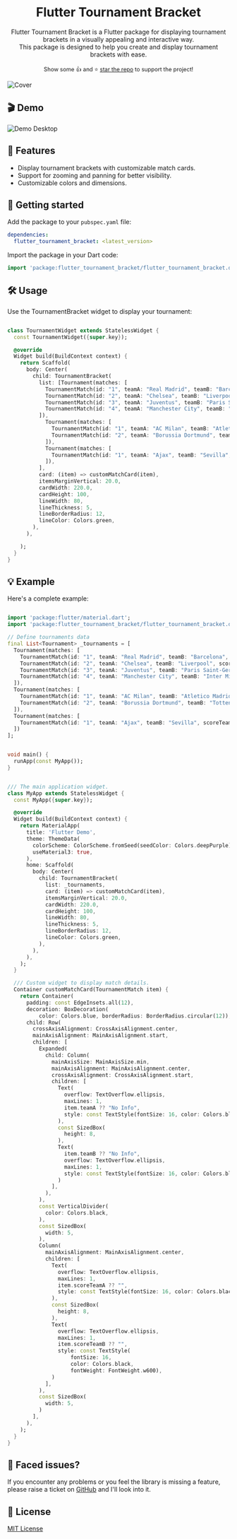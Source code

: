 <h1 align="center">Flutter Tournament Bracket</h1>

<p align=center>
    Flutter Tournament Bracket is a Flutter package for displaying tournament brackets in a visually appealing and
interactive way.
    <br>
  This package is designed to help you create and display tournament brackets with ease.
    <br>
    <br>
   <span style="font-size: 0.9em"> Show some 👍 and ⭐ <a href="https://github.com/Farid023/flutter_tournament_bracket">star the repo</a> to support the project! </span>
</p>

![Cover](https://github.com/Farid023/flutter_tournament_bracket/blob/main/assets/cover.png?raw=true)

## 🎬 Demo

![Demo Desktop](https://github.com/Farid023/flutter_tournament_bracket/blob/main/assets/demo_desktop.gif?raw=true)

## 🌟 Features

- Display tournament brackets with customizable match cards.
- Support for zooming and panning for better visibility.
- Customizable colors and dimensions.

## 🚀 Getting started

Add the package to your `pubspec.yaml` file:

```yaml
dependencies:
  flutter_tournament_bracket: <latest_version>
```

Import the package in your Dart code:

```dart
import 'package:flutter_tournament_bracket/flutter_tournament_bracket.dart';
```

## 🛠️ Usage

Use the TournamentBracket widget to display your tournament:

```dart

class TournamentWidget extends StatelessWidget {
  const TournamentWidget({super.key});

  @override
  Widget build(BuildContext context) {
    return Scaffold(
      body: Center(
        child: TournamentBracket(
          list: [Tournament(matches: [
            TournamentMatch(id: "1", teamA: "Real Madrid", teamB: "Barcelona", scoreTeamA: "3", scoreTeamB: "1"),
            TournamentMatch(id: "2", teamA: "Chelsea", teamB: "Liverpool", scoreTeamA: "0", scoreTeamB: "1"),
            TournamentMatch(id: "3", teamA: "Juventus", teamB: "Paris Saint-Germain", scoreTeamA: "0", scoreTeamB: "2"),
            TournamentMatch(id: "4", teamA: "Manchester City", teamB: "Inter Milan", scoreTeamA: "4", scoreTeamB: "2"),
          ]),
            Tournament(matches: [
              TournamentMatch(id: "1", teamA: "AC Milan", teamB: "Atletico Madrid", scoreTeamA: "4", scoreTeamB: "0"),
              TournamentMatch(id: "2", teamA: "Borussia Dortmund", teamB: "Tottenham Hotspur", scoreTeamA: "2", scoreTeamB: "1"),
            ]),
            Tournament(matches: [
              TournamentMatch(id: "1", teamA: "Ajax", teamB: "Sevilla", scoreTeamA: "4", scoreTeamB: "3"),
            ]),
          ],
          card: (item) => customMatchCard(item),
          itemsMarginVertical: 20.0,
          cardWidth: 220.0,
          cardHeight: 100,
          lineWidth: 80,
          lineThickness: 5,
          lineBorderRadius: 12,
          lineColor: Colors.green,
        ),
      ),

    );
  }
}

```

## 💡 Example

Here's a complete example:

```dart

import 'package:flutter/material.dart';
import 'package:flutter_tournament_bracket/flutter_tournament_bracket.dart';

// Define tournaments data
final List<Tournament> _tournaments = [
  Tournament(matches: [
    TournamentMatch(id: "1", teamA: "Real Madrid", teamB: "Barcelona", scoreTeamA: "3", scoreTeamB: "1"),
    TournamentMatch(id: "2", teamA: "Chelsea", teamB: "Liverpool", scoreTeamA: "0", scoreTeamB: "1"),
    TournamentMatch(id: "3", teamA: "Juventus", teamB: "Paris Saint-Germain", scoreTeamA: "0", scoreTeamB: "2"),
    TournamentMatch(id: "4", teamA: "Manchester City", teamB: "Inter Milan", scoreTeamA: "4", scoreTeamB: "2"),
  ]),
  Tournament(matches: [
    TournamentMatch(id: "1", teamA: "AC Milan", teamB: "Atletico Madrid", scoreTeamA: "4", scoreTeamB: "0"),
    TournamentMatch(id: "2", teamA: "Borussia Dortmund", teamB: "Tottenham Hotspur", scoreTeamA: "2", scoreTeamB: "1"),
  ]),
  Tournament(matches: [
    TournamentMatch(id: "1", teamA: "Ajax", teamB: "Sevilla", scoreTeamA: "4", scoreTeamB: "3"),
  ])
];


void main() {
  runApp(const MyApp());
}


/// The main application widget.
class MyApp extends StatelessWidget {
  const MyApp({super.key});

  @override
  Widget build(BuildContext context) {
    return MaterialApp(
      title: 'Flutter Demo',
      theme: ThemeData(
        colorScheme: ColorScheme.fromSeed(seedColor: Colors.deepPurple),
        useMaterial3: true,
      ),
      home: Scaffold(
        body: Center(
          child: TournamentBracket(
            list: _tournaments,
            card: (item) => customMatchCard(item),
            itemsMarginVertical: 20.0,
            cardWidth: 220.0,
            cardHeight: 100,
            lineWidth: 80,
            lineThickness: 5,
            lineBorderRadius: 12,
            lineColor: Colors.green,
          ),
        ),
      ),
    );
  }

  /// Custom widget to display match details.
  Container customMatchCard(TournamentMatch item) {
    return Container(
      padding: const EdgeInsets.all(12),
      decoration: BoxDecoration(
          color: Colors.blue, borderRadius: BorderRadius.circular(12)),
      child: Row(
        crossAxisAlignment: CrossAxisAlignment.center,
        mainAxisAlignment: MainAxisAlignment.start,
        children: [
          Expanded(
            child: Column(
              mainAxisSize: MainAxisSize.min,
              mainAxisAlignment: MainAxisAlignment.center,
              crossAxisAlignment: CrossAxisAlignment.start,
              children: [
                Text(
                  overflow: TextOverflow.ellipsis,
                  maxLines: 1,
                  item.teamA ?? "No Info",
                  style: const TextStyle(fontSize: 16, color: Colors.black),
                ),
                const SizedBox(
                  height: 8,
                ),
                Text(
                  item.teamB ?? "No Info",
                  overflow: TextOverflow.ellipsis,
                  maxLines: 1,
                  style: const TextStyle(fontSize: 16, color: Colors.black),
                )
              ],
            ),
          ),
          const VerticalDivider(
            color: Colors.black,
          ),
          const SizedBox(
            width: 5,
          ),
          Column(
            mainAxisAlignment: MainAxisAlignment.center,
            children: [
              Text(
                overflow: TextOverflow.ellipsis,
                maxLines: 1,
                item.scoreTeamA ?? "",
                style: const TextStyle(fontSize: 16, color: Colors.black),
              ),
              const SizedBox(
                height: 8,
              ),
              Text(
                overflow: TextOverflow.ellipsis,
                maxLines: 1,
                item.scoreTeamB ?? "",
                style: const TextStyle(
                    fontSize: 16,
                    color: Colors.black,
                    fontWeight: FontWeight.w600),
              )
            ],
          ),
          const SizedBox(
            width: 5,
          )
        ],
      ),
    );
  }
}

```

## 🐞 Faced issues?

If you encounter any problems or you feel the library is missing a feature, please raise a ticket
on <a href=https://github.com/Farid023/flutter_tournament_bracket/issues>GitHub</a> and I'll look
into it.

## 📃 License

<a href="https://github.com/Farid023/flutter_tournament_bracket/blob/main/LICENSE">MIT License</a>
